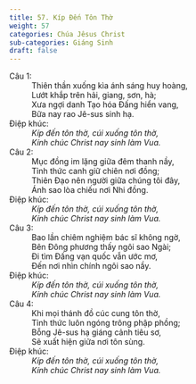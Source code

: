 ```yaml
---
title: 57. Kíp Đến Tôn Thờ
weight: 57
categories: Chúa Jêsus Christ
sub-categories: Giáng Sinh
draft: false
---
```

<dl><dt>Câu 1:</dt><dd data-verse="1">Thiên thần xuống kìa ánh sáng huy hoàng, <br/>Lướt khắp trên hải, giang, sơn, hà; <br/>Xưa ngợi danh Tạo hóa Đấng hiển vang, <br/>Bữa nay rao Jê-sus sinh hạ. </dd><dt>Điệp khúc:</dt><dd data-chorus="1"><em>Kíp đến tôn thờ, cúi xuống tôn thờ, <br/>Kính chúc Christ nay sinh làm Vua. </em></dd><dt>Câu 2:</dt><dd data-verse="2">Mục đồng im lặng giữa đêm thanh nầy, <br/>Tỉnh thức canh giữ chiên nơi đồng; <br/>Thiên Đạo nên người giữa chúng tôi đây, <br/>Ánh sao lòa chiếu nơi Nhi đồng. </dd><dt>Điệp khúc:</dt><dd data-chorus="1"><em>Kíp đến tôn thờ, cúi xuống tôn thờ, <br/>Kính chúc Christ nay sinh làm Vua. </em></dd><dt>Câu 3:</dt><dd data-verse="3">Bao lần chiêm nghiệm bác sĩ không ngờ, <br/>Bên Đông phương thấy ngôi sao Ngài; <br/>Đi tìm Đấng vạn quốc vẫn ước mơ, <br/>Đến nơi nhìn chính ngôi sao nầy. </dd><dt>Điệp khúc:</dt><dd data-chorus="1"><em>Kíp đến tôn thờ, cúi xuống tôn thờ, <br/>Kính chúc Christ nay sinh làm Vua. </em></dd><dt>Câu 4:</dt><dd data-verse="4">Khi mọi thánh đồ cúc cung tôn thờ, <br/>Tỉnh thức luôn ngóng trông phập phồng; <br/>Bỗng Jê-sus hạ giáng cảnh tiêu sơ, <br/>Sẽ xuất hiện giữa nơi tôn sùng. </dd><dt>Điệp khúc:</dt><dd data-chorus="1"><em>Kíp đến tôn thờ, cúi xuống tôn thờ, <br/>Kính chúc Christ nay sinh làm Vua. </em></dd></dl>